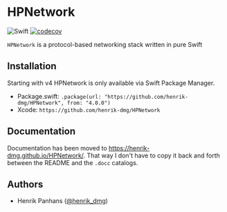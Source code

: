 # HPNetwork

![Swift](https://github.com/henrik-dmg/HPNetwork/workflows/Swift/badge.svg) [![codecov](https://codecov.io/gh/henrik-dmg/HPNetwork/graph/badge.svg?token=WZU3LZK4VD)](https://codecov.io/gh/henrik-dmg/HPNetwork)

`HPNetwork` is a protocol-based networking stack written in pure Swift

## Installation

Starting with v4 HPNetwork is only available via Swift Package Manager.

- Package.swift: `.package(url: "https://github.com/henrik-dmg/HPNetwork", from: "4.0.0")`
- Xcode: `https://github.com/henrik-dmg/HPNetwork`

## Documentation

Documentation has been moved to https://henrik-dmg.github.io/HPNetwork/. That way I don't have to copy it back and forth between the README and the `.docc` catalogs.

## Authors

- Henrik Panhans ([@henrik_dmg](https://twitter.com/henrik_dmg))
